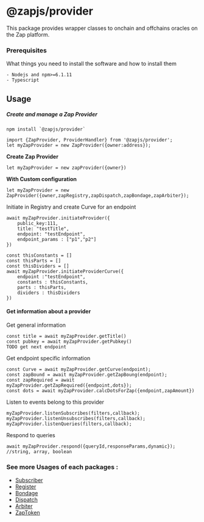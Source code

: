 # @zapjs/provider

This package provides wrapper classes to onchain and offchains oracles on the Zap platform. 

### Prerequisites

What things you need to install the software and how to install them

```
- Nodejs and npm>=6.1.11
- Typescript
```

## Usage
##### Create and manage a Zap Provider
```
npm install `@zapjs/provider`
```
```
import {ZapProvider, ProviderHandler} from '@zapjs/provider';
let myZapProvider = new ZapProvider({owner:address});
```
**Create Zap Provider**
```
let myZapProvider = new zapProvider({owner})
```
**With Custom configuration**
```
let myZapProvider = new ZapProvider({owner,zapRegistry,zapDispatch,zapBondage,zapArbiter});
```


Initiate in Registry and create Curve for an endpoint
```
await myZapProvider.initiateProvider({
    public_key:111,
    title: "testTitle",
    endpoint: "testEndpoint",
    endpoint_params : ["p1","p2"]
})

const thisConstants = []
const thisParts = []
const thisDividers = []
await myZapProvider.initiateProviderCurve({
    endpoint :"testEndpoint",
    constants : thisConstants,
    parts : thisParts,
    dividers : thisDividers
})
```

#### Get information about a provider

Get general information
```
const title = await myZapProvider.getTitle()
const pubkey = await myZapProvider.getPubkey()
TODO get next endpoint
```
Get endpoint specific information
```
const Curve = await myZapProvider.getCurve(endpoint);
const zapBound = await myZapProvider.getZapBoung(endpoint);
const zapRequired = await myZapProvider.getZapRequired({endpoint,dots});
const dots = await myZapProvider.calcDotsForZap({endpoint,zapAmount})
```
Listen to events belong to this provider
```
myZapProvider.listenSubscribes(filters,callback);
myZapProvider.listenUnsubscribes(filters,callback);
myZapProvider.listenQueries(filters,callback);
```
Respond to queries
```
await myZapProvider.respond({queryId,responseParams,dynamic}); //string, array, boolean
```



### See more Usages of each packages :
* [Subscriber](https://github.com/zapproject/Zap-monorepo/tree/master/packages/Subscriber/README.md)
* [Register](https://github.com/zapproject/Zap-monorepo/tree/master/packages/Register/README.md)
* [Bondage](https://github.com/zapproject/Zap-monorepo/tree/master/packages/Bondage/README.md)
* [Dispatch](https://github.com/zapproject/Zap-monorepo/tree/master/packages/Dispatch/README.md)
* [Arbiter](https://github.com/zapproject/Zap-monorepo/tree/master/packages/Arbiter/README.md)
* [ZapToken](https://github.com/zapproject/Zap-monorepo/tree/master/packages/ZapToken/README.md)

